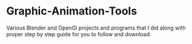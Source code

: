 # Graphic-Animation-Tools
Various Blender and OpenGl projects and programs that I did along with proper step by step guide for you to follow and download.
